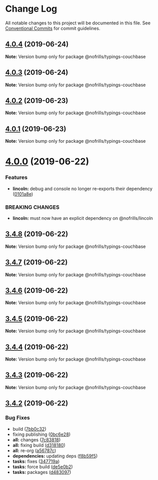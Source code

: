 # Change Log

All notable changes to this project will be documented in this file.
See [Conventional Commits](https://conventionalcommits.org) for commit guidelines.

## [4.0.4](https://github.com/nativecode-dev/nofrills/compare/@nofrills/typings-couchbase@4.0.1...@nofrills/typings-couchbase@4.0.4) (2019-06-24)

**Note:** Version bump only for package @nofrills/typings-couchbase





## [4.0.3](https://github.com/nativecode-dev/nofrills/compare/@nofrills/typings-couchbase@4.0.2...@nofrills/typings-couchbase@4.0.3) (2019-06-24)

**Note:** Version bump only for package @nofrills/typings-couchbase





## [4.0.2](https://github.com/nativecode-dev/nofrills/compare/@nofrills/typings-couchbase@4.0.1...@nofrills/typings-couchbase@4.0.2) (2019-06-23)

**Note:** Version bump only for package @nofrills/typings-couchbase





## [4.0.1](https://github.com/nativecode-dev/nofrills/compare/@nofrills/typings-couchbase@3.4.6...@nofrills/typings-couchbase@4.0.1) (2019-06-23)

**Note:** Version bump only for package @nofrills/typings-couchbase





# [4.0.0](https://github.com/nativecode-dev/nofrills/compare/@nofrills/typings-couchbase@3.4.8...@nofrills/typings-couchbase@4.0.0) (2019-06-22)


### Features

* **lincoln:** debug and console no longer re-exports their dependency ([0101a8e](https://github.com/nativecode-dev/nofrills/commit/0101a8e))


### BREAKING CHANGES

* **lincoln:** must now have an explicit dependency on @nofrills/lincoln





## [3.4.8](https://github.com/nativecode-dev/nofrills/compare/@nofrills/typings-couchbase@3.4.7...@nofrills/typings-couchbase@3.4.8) (2019-06-22)

**Note:** Version bump only for package @nofrills/typings-couchbase





## [3.4.7](https://github.com/nativecode-dev/nofrills/compare/@nofrills/typings-couchbase@3.4.6...@nofrills/typings-couchbase@3.4.7) (2019-06-22)

**Note:** Version bump only for package @nofrills/typings-couchbase





## [3.4.6](https://github.com/nativecode-dev/nofrills/compare/@nofrills/typings-couchbase@3.4.3...@nofrills/typings-couchbase@3.4.6) (2019-06-22)

**Note:** Version bump only for package @nofrills/typings-couchbase





## [3.4.5](https://github.com/nativecode-dev/nofrills/compare/@nofrills/typings-couchbase@3.4.4...@nofrills/typings-couchbase@3.4.5) (2019-06-22)

**Note:** Version bump only for package @nofrills/typings-couchbase





## [3.4.4](https://github.com/nativecode-dev/nofrills/compare/@nofrills/typings-couchbase@3.4.3...@nofrills/typings-couchbase@3.4.4) (2019-06-22)

**Note:** Version bump only for package @nofrills/typings-couchbase





## [3.4.3](https://github.com/nativecode-dev/nofrills/compare/@nofrills/typings-couchbase@3.4.2...@nofrills/typings-couchbase@3.4.3) (2019-06-22)

**Note:** Version bump only for package @nofrills/typings-couchbase





## [3.4.2](https://github.com/nativecode-dev/nofrills/compare/@nofrills/typings-couchbase@3.4.0...@nofrills/typings-couchbase@3.4.2) (2019-06-22)


### Bug Fixes

* build ([7bb0c32](https://github.com/nativecode-dev/nofrills/commit/7bb0c32))
* fixing publishing ([0bc6e28](https://github.com/nativecode-dev/nofrills/commit/0bc6e28))
* **all:** changes ([7c83818](https://github.com/nativecode-dev/nofrills/commit/7c83818))
* **all:** fixing build ([d318180](https://github.com/nativecode-dev/nofrills/commit/d318180))
* **all:** re-org ([a56787c](https://github.com/nativecode-dev/nofrills/commit/a56787c))
* **dependencies:** updating deps ([f8b59f5](https://github.com/nativecode-dev/nofrills/commit/f8b59f5))
* **tasks:** fixes ([347719a](https://github.com/nativecode-dev/nofrills/commit/347719a))
* **tasks:** force build ([de5e0b2](https://github.com/nativecode-dev/nofrills/commit/de5e0b2))
* **tasks:** packages ([d483097](https://github.com/nativecode-dev/nofrills/commit/d483097))
